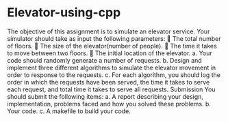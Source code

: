 # Elevator-using-cpp
The objective of this assignment is to simulate an elevator service. Your simulator should take as
input the following parameters:
 The total number of floors.
 The size of the elevator(number of people).
 The time it takes to move between two floors.
 The initial location of the elevator.
a. Your code should randomly generate a number of requests.
b. Design and implement three different algorithms to simulate the elevator movement in order to
response to the requests.
c. For each algorithm, you should log the order in which the requests have been served, the time
it takes to serve each request, and total time it takes to serve all requests.
Submission
You should submit the following items:
a. A report describing your design, implementation, problems faced and how you solved these
problems.
b. Your code.
c. A makefile to build your code.
